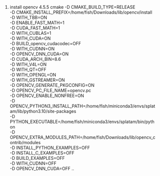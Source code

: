 1. install opencv 4.5.5
cmake -D CMAKE_BUILD_TYPE=RELEASE \
-D CMAKE_INSTALL_PREFIX=/home/fish/Downloads/lib/opencv/install \
-D WITH_TBB=ON \
-D ENABLE_FAST_MATH=1 \
-D CUDA_FAST_MATH=1 \
-D WITH_CUBLAS=1 \
-D WITH_CUDA=ON \
-D BUILD_opencv_cudacodec=OFF \
-D WITH_CUDNN=ON \
-D OPENCV_DNN_CUDA=ON \
-D CUDA_ARCH_BIN=8.6 \
-D WITH_V4L=ON \
-D WITH_QT=OFF \
-D WITH_OPENGL=ON \
-D WITH_GSTREAMER=ON \
-D OPENCV_GENERATE_PKGCONFIG=ON \
-D OPENCV_PC_FILE_NAME=opencv.pc \
-D OPENCV_ENABLE_NONFREE=ON \
-D OPENCV_PYTHON3_INSTALL_PATH=/home/fish/miniconda3/envs/splatam/lib/python3.10/site-packages \
-D PYTHON_EXECUTABLE=/home/fish/miniconda3/envs/splatam/bin/python \
-D OPENCV_EXTRA_MODULES_PATH=/home/fish/Downloads/lib/opencv_contrib/modules \
-D INSTALL_PYTHON_EXAMPLES=OFF \
-D INSTALL_C_EXAMPLES=OFF \
-D BUILD_EXAMPLES=OFF \
-D WITH_CUDNN=OFF \
-D OPENCV_DNN_CUDA=OFF ..

